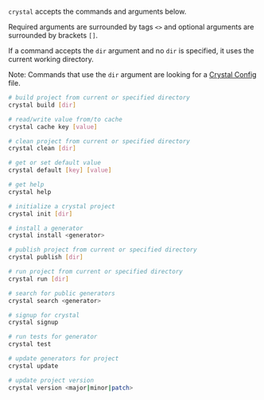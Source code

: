 `crystal` accepts the commands and arguments below.

Required arguments are surrounded by tags `<>` and optional arguments are surrounded by brackets `[]`.

If a command accepts the `dir` argument and no `dir` is specified, it uses the current working directory.

Note: Commands that use the `dir` argument are looking for a [Crystal Config](#crystal-config-file) file.

```sh
# build project from current or specified directory
crystal build [dir]

# read/write value from/to cache
crystal cache key [value]

# clean project from current or specified directory
crystal clean [dir]

# get or set default value
crystal default [key] [value]

# get help
crystal help

# initialize a crystal project
crystal init [dir]

# install a generator
crystal install <generator>

# publish project from current or specified directory
crystal publish [dir]

# run project from current or specified directory
crystal run [dir]

# search for public generators
crystal search <generator>

# signup for crystal
crystal signup

# run tests for generator
crystal test

# update generators for project
crystal update

# update project version
crystal version <major|minor|patch>
```